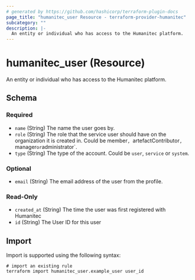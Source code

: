```yaml
---
# generated by https://github.com/hashicorp/terraform-plugin-docs
page_title: "humanitec_user Resource - terraform-provider-humanitec"
subcategory: ""
description: |-
  An entity or individual who has access to the Humanitec platform.
---
```


# humanitec_user (Resource)

An entity or individual who has access to the Humanitec platform.



<!-- schema generated by tfplugindocs -->
## Schema

### Required

- `name` (String) The name the user goes by.
- `role` (String) The role that the service user should have on the organization it is created in. Could be member`, `artefactContributor`, `manager` or `administrator`.
- `type` (String) The type of the account. Could be `user`, `service` or `system`.

### Optional

- `email` (String) The email address of the user from the profile.

### Read-Only

- `created_at` (String) The time the user was first registered with Humanitec
- `id` (String) The User ID for this user

## Import

Import is supported using the following syntax:

```shell
# import an existing rule
terraform import humanitec_user.example_user user_id
```
